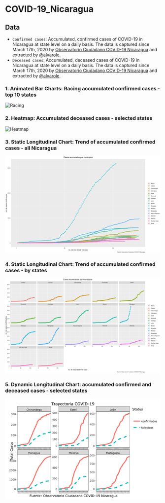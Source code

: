 # COVID-19_Nicaragua

## Data
- `Confirmed cases`: Accumulated, confirmed cases of COVID-19 in Nicaragua at state level on a daily basis. The data is captured since March 17th, 2020 by [Observatorio Ciudadano COVID-19 Nicaragua](https://observatorioni.org/) and extracted by [@alvarole](https://github.com/alvarole/shinden/blob/master/covid19/data/observatorioNic_confirmados.csv).
- `Deceased cases`: Accumulated, deceased cases of COVID-19 in Nicaragua at state level on a daily basis. The data is captured since March 17th, 2020 by [Observatorio Ciudadano COVID-19 Nicaragua](https://observatorioni.org/) and extracted by [@alvarole](https://github.com/alvarole/shinden/blob/master/covid19/data/observatorioNic_fallecidos.csv).

### 1. Animated Bar Charts: Racing accumulated confirmed cases - top 10 states
![Racing](https://github.com/quinrod/COVID-19_Nicaragua/blob/master/figures/covid19.gif)

### 2. Heatmap: Accumulated deceased cases - selected states
![Heatmap](https://github.com/quinrod/COVID-19_Nicaragua/blob/master/figures/%20heatmap.png)

### 3. Static Longitudinal Chart: Trend of accumulated confirmed cases - all Nicaragua
![All Nicaragua](https://github.com/quinrod/COVID-19_Nicaragua/blob/master/figures/todos%20en%20una.png)

### 4. Static Longitudinal Chart: Trend of accumulated confirmed cases - by states
![By States](https://github.com/quinrod/COVID-19_Nicaragua/blob/master/figures/por%20municipio.png)

### 5. Dynamic Longitudinal Chart: accumulated confirmed and deceased cases - selected states
![Dinamico](https://github.com/quinrod/COVID-19_Nicaragua/blob/master/figures/dinamo.png)


